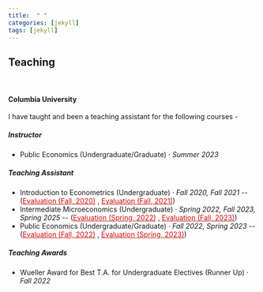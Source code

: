 ```yaml
---
title:  " "
categories: [jekyll]
tags: [jekyll]
---
```

<h2 id="teaching"><strong>Teaching</strong></h2>
<br>
<h4 id="columbia-university"><strong>Columbia University</strong></h4>
<p>I have taught and been a teaching assistant for the following courses - </p>

<h5 id="instructor"><strong>Instructor</strong></h5>
<ul>
  <li>Public Economics (Undergraduate/Graduate) &middot; <em>Summer 2023</em></li>
</ul>

<h5 id="undergrad"><strong>Teaching Assistant</strong></h5>
<ul>
  <li>Introduction to Econometrics (Undergraduate) &middot; <em>Fall 2020, Fall 2021</em> -- (<a href="{{ site.baseurl }}/files/teaching_fall2021.pdf" style="color:#cc0e0e;" target="_blank">Evaluation (Fall, 2020)</a> , <a href="{{ site.baseurl }}/files/teaching_fall2021.pdf" style="color:#cc0e0e;" target="_blank">Evaluation (Fall, 2021)</a>)</li>
  <li>Intermediate Microeconomics (Undergraduate) &middot; <em>Spring 2022, Fall 2023, Spring 2025</em> -- (<a href="{{ site.baseurl }}/files/teaching_spring2022.pdf" style="color:#cc0e0e;" target="_blank">Evaluation (Spring, 2022)</a> , <a href="{{ site.baseurl }}/files/teaching_fall2023.pdf" style="color:#cc0e0e;" target="_blank">Evaluation (Fall, 2023)</a>)</li>
  <li>Public Economics (Undergraduate/Graduate) &middot; <em>Fall 2022, Spring 2023</em> -- (<a href="{{ site.baseurl }}/files/teaching_fall2022.pdf" style="color:#cc0e0e;" target="_blank">Evaluation (Fall, 2022)</a> , <a href="{{ site.baseurl }}/files/teaching_spring2023.pdf" style="color:#cc0e0e;" target="_blank">Evaluation (Spring, 2023)</a>)</li>
</ul>


<h5 id="columbia-university"><strong>Teaching Awards</strong></h5>
<ul>
 <li> Wueller Award for Best T.A. for Undergraduate Electives (Runner Up) &middot; <em>Fall 2022</em> </li>
</ul>